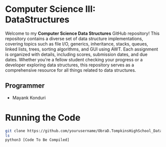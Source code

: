 # Computer Science III: DataStructures

Welcome to my **Computer Science Data Structures** GitHub repository! This repository contains a diverse set of data structure implementations, covering topics such as file I/O, generics, inheritance, stacks, queues, linked lists, trees, sorting algorithms, and GUI using AWT. Each assignment is organized with details, including scores, submission dates, and due dates. Whether you're a fellow student checking your progress or a developer exploring data structures, this repository serves as a comprehensive resource for all things related to data structures.

## Programmer
- Mayank Konduri

# Running the Code

```bash
git clone https://github.com/yourusername/ObraD.TompkinsHighSchool_DataStructures
ls
python3 [Code To Be Compiled]
